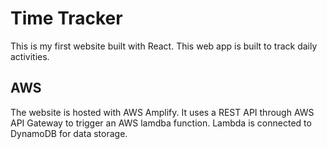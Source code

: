 # Time Tracker
This is my first website built with React.
This web app is built to track daily activities.

## AWS
The website is hosted with AWS Amplify.
It uses a REST API through AWS API Gateway to trigger an AWS lamdba function.
Lambda is connected to DynamoDB for data storage.
